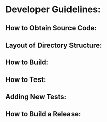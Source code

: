 # Developer Guidelines:

## How to Obtain Source Code:

## Layout of Directory Structure:

## How to Build:

## How to Test:

## Adding New Tests:

## How to Build a Release:
